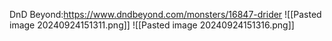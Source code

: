DnD Beyond:https://www.dndbeyond.com/monsters/16847-drider
![[Pasted image 20240924151311.png]]
![[Pasted image 20240924151316.png]]